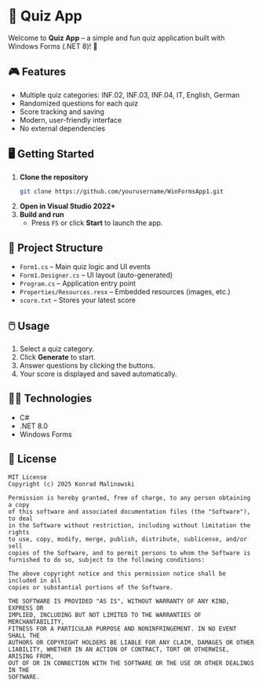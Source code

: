 # 📝 Quiz App

Welcome to **Quiz App** – a simple and fun quiz application built with Windows Forms (.NET 8)! 🚀

## 🎮 Features

- Multiple quiz categories: INF.02, INF.03, INF.04, IT, English, German
- Randomized questions for each quiz
- Score tracking and saving
- Modern, user-friendly interface
- No external dependencies

## 🖥️ Getting Started

1. **Clone the repository**
   ```sh
   git clone https://github.com/yourusername/WinFormsApp1.git
   ```
2. **Open in Visual Studio 2022+**
3. **Build and run**
   - Press `F5` or click **Start** to launch the app.

## 📂 Project Structure

- `Form1.cs` – Main quiz logic and UI events
- `Form1.Designer.cs` – UI layout (auto-generated)
- `Program.cs` – Application entry point
- `Properties/Resources.resx` – Embedded resources (images, etc.)
- `score.txt` – Stores your latest score

## 🖱️ Usage

1. Select a quiz category.
2. Click **Generate** to start.
3. Answer questions by clicking the buttons.
4. Your score is displayed and saved automatically.

## 🧑‍💻 Technologies

- C#
- .NET 8.0
- Windows Forms

## 📜 License

```
MIT License
Copyright (c) 2025 Konrad Malinowski

Permission is hereby granted, free of charge, to any person obtaining a copy
of this software and associated documentation files (the "Software"), to deal
in the Software without restriction, including without limitation the rights
to use, copy, modify, merge, publish, distribute, sublicense, and/or sell
copies of the Software, and to permit persons to whom the Software is
furnished to do so, subject to the following conditions:

The above copyright notice and this permission notice shall be included in all
copies or substantial portions of the Software.

THE SOFTWARE IS PROVIDED "AS IS", WITHOUT WARRANTY OF ANY KIND, EXPRESS OR
IMPLIED, INCLUDING BUT NOT LIMITED TO THE WARRANTIES OF MERCHANTABILITY,
FITNESS FOR A PARTICULAR PURPOSE AND NONINFRINGEMENT. IN NO EVENT SHALL THE
AUTHORS OR COPYRIGHT HOLDERS BE LIABLE FOR ANY CLAIM, DAMAGES OR OTHER
LIABILITY, WHETHER IN AN ACTION OF CONTRACT, TORT OR OTHERWISE, ARISING FROM,
OUT OF OR IN CONNECTION WITH THE SOFTWARE OR THE USE OR OTHER DEALINGS IN THE
SOFTWARE.
```
